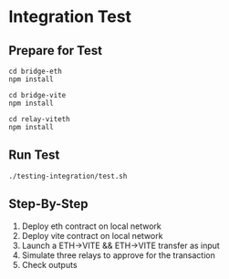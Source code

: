 # Integration Test

## Prepare for Test
```
cd bridge-eth
npm install

cd bridge-vite
npm install

cd relay-viteth
npm install
```

## Run Test
```
./testing-integration/test.sh
```

## Step-By-Step

1. Deploy eth contract on local network 
2. Deploy vite contract on local network 
3. Launch a ETH->VITE && ETH->VITE transfer as input
4. Simulate three relays to approve for the transaction
5. Check outputs
